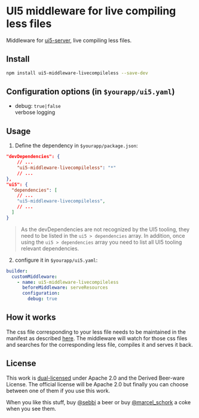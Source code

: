 # UI5 middleware for live compiling less files

Middleware for [ui5-server](https://github.com/SAP/ui5-server), live compiling less files.

## Install

```bash
npm install ui5-middleware-livecompileless --save-dev
```

## Configuration options (in `$yourapp/ui5.yaml`)

- debug: `true|false`  
  verbose logging

## Usage

1. Define the dependency in `$yourapp/package.json`:

```json
"devDependencies": {
    // ...
    "ui5-middleware-livecompileless": "*"
    // ...
},
"ui5": {
  "dependencies": [
    // ...
    "ui5-middleware-livecompileless",
    // ...
  ]
}
```

> As the devDependencies are not recognized by the UI5 tooling, they need to be listed in the `ui5 > dependencies` array. In addition, once using the `ui5 > dependencies` array you need to list all UI5 tooling relevant dependencies.

2. configure it in `$yourapp/ui5.yaml`:

```yaml
builder:
  customMiddleware:
    - name: ui5-middleware-livecompileless
      beforeMiddleware: serveResources
      configuration:
        debug: true
```

## How it works

The css file corresponding to your less file needs to be maintained in the manifest as described [here](https://sapui5.hana.ondemand.com/#/topic/723f4b2334e344c08269159797f6f796).
The middleware will watch for those css files and searches for the corresponding less file, compiles it and serves it back.

## License

This work is [dual-licensed](../../LICENSE) under Apache 2.0 and the Derived Beer-ware License. The official license will be Apache 2.0 but finally you can choose between one of them if you use this work.

When you like this stuff, buy [@sebbi](https://app.slack.com/client/T0A7MQSJ1/D01TDU3RMSQ/user_profile/UBV5L8N8M) a beer or buy [@marcel_schork](https://twitter.com/marcel_schork) a coke when you see them.
